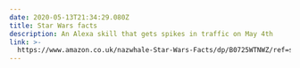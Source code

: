 ```yaml
---
date: 2020-05-13T21:34:29.080Z
title: Star Wars facts
description: An Alexa skill that gets spikes in traffic on May 4th
link: >-
  https://www.amazon.co.uk/nazwhale-Star-Wars-Facts/dp/B0725WTNWZ/ref=sr_1_5?dchild=1&keywords=star+wars+facts&qid=1589405211&s=digital-skills&sr=1-5
---
```



